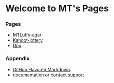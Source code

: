 # Welcome to MT's Pages

### Pages
* [MTLuffy-agar](http://mttsai.github.io/MTLuffy-agar/)
* [Kahoot-lottery](http://mttsai.github.io/WG/RNG/)
* [Dog](http://mttsai.github.io/WG/static/)

### Appendix
* [GitHub Flavored Markdown](https://guides.github.com/features/mastering-markdown/).
* [documentation](https://help.github.com/categories/github-pages-basics/) or [contact support](https://github.com/contact)
